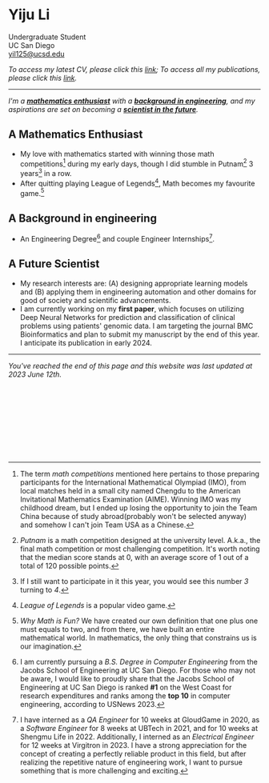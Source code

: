 # Yiju Li

Undergraduate Student  
UC San Diego  
[yil125@ucsd.edu](mailto:yil125@ucsd.edu)

*To access my latest CV, please click this [link](https://yijuli.info/CV.pdf); To access all my publications, please click this [link](publications).* 

---

*I'm a **[mathematics enthusiast](#a-mathematics-enthusiast)** with a **[background in engineering](#a-background-in-engineering)**, and my aspirations are set on becoming a **[scientist in the future](#a-future-scientist)**.*



## A Mathematics Enthusiast
- My love with mathematics started with winning those math competitions[^1] during my early days, though I did stumble in Putnam[^2] 3 years[^3] in a row. 
- After quitting playing League of Legends[^5], Math becomes my favourite game.[^4]


## A Background in engineering
- An Engineering Degree[^6] and couple Engineer Internships[^7].

## A Future Scientist
- My research interests are: (A) designing appropriate learning models and (B) applying them in engineering automation and other domains for good of society and scientific advancements.
- I am currently working on my **first paper**, which focuses on utilizing Deep Neural Networks for prediction and classification of clinical problems using patients' genomic data. I am targeting the journal BMC Bioinformatics and plan to submit my manuscript by the end of this year. I anticipate its publication in early 2024.

---
*You've reached the end of this page and this website was last updated at 2023 June 12th.*
<br />
<br />
<br />
<br />
<br />
<br />
<br />
<br />
<br />
<br />


[^1]: The term *math competitions* mentioned here pertains to those preparing participants for the International Mathematical Olympiad (IMO), from local matches held in a small city named Chengdu to the American Invitational Mathematics Examination (AIME). Winning IMO was my childhood dream, but I ended up losing the opportunity to join the Team China because of study abroad(probably won't be selected anyway) and somehow I can't join Team USA as a Chinese.

[^2]: *Putnam* is a math competition designed at the university level. A.k.a., the final math competition or most challenging competition. It's worth noting that the median score stands at 0, with an average score of 1 out of a total of 120 possible points.

[^3]: If I still want to participate in it this year, you would see this number *3* turning to *4*. 

[^4]: *Why Math is Fun?* We have created our own definition that one plus one must equals to two, and from there, we have built an entire mathematical world. In mathematics, the only thing that constrains us is our imagination.

[^5]: *League of Legends* is a popular video game. 

[^6]: I am currently pursuing a *B.S. Degree in Computer Engineering* from the Jacobs School of Engineering at UC San Diego. For those who may not be aware, I would like to proudly share that the Jacobs School of Engineering at UC San Diego is ranked **#1** on the West Coast for research expenditures and ranks among the **top 10** in computer engineering, according to USNews 2023.

[^7]: I have interned as a *QA Engineer* for 10 weeks at GloudGame in 2020, as a *Software Engineer* for 8 weeks at UBTech in 2021, and for 10 weeks at Shengmu Life in 2022. Additionally, I interned as an *Electrical Engineer* for 12 weeks at Virgitron in 2023. I have a strong appreciation for the concept of creating a perfectly reliable product in this field, but after realizing the repetitive nature of engineering work, I want to pursue something that is more challenging and exciting.
